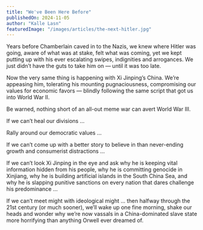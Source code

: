 ```yaml
---
title: "We've Been Here Before"
publishedOn: 2024-11-05
author: "Kalle Lasn"
featuredImage: "/images/articles/the-next-hitler.jpg"
---
```


Years before Chamberlain caved in to the Nazis, we knew where Hitler was going, aware of what was at stake, felt what was coming, yet we kept putting up with his ever escalating swipes, indignities and arrogances. We just didn’t have the guts to take him on — until it was too late.

Now the very same thing is happening with Xi Jinping’s China. We’re appeasing him, tolerating his mounting pugnaciousness, compromising our values for economic favors — blindly following the same script that got us into World War II.

Be warned, nothing short of an all-out meme war can avert World War III.

If we can’t heal our divisions ...

Rally around our democratic values ...

If we can’t come up with a better story to believe in than never-ending growth and consumerist distractions ...

If we can’t look Xi Jinping in the eye and ask why he is keeping vital information hidden from his people, why he is committing genocide in Xinjiang, why he is building artificial islands in the South China Sea, and why he is slapping punitive sanctions on every nation that dares challenge his predominance ...

If we can’t meet might with ideological might ... then halfway through the 21st century (or much sooner), we’ll wake up one fine morning, shake our heads and wonder why we’re now vassals in a China-dominated slave state more horrifying than anything Orwell ever dreamed of.
